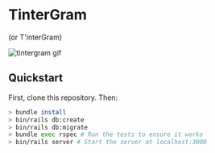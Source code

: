 # TinterGram	


 (or T'interGram)	

 ![tintergram gif](https://gph.is/2fVjkM7)	

 ## Quickstart	

 First, clone this repository. Then:	

 ```bash	
> bundle install	
> bin/rails db:create	
> bin/rails db:migrate	
 > bundle exec rspec # Run the tests to ensure it works	
> bin/rails server # Start the server at localhost:3000	
```
